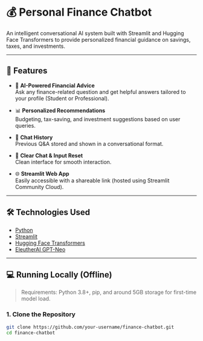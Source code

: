 # 💰 Personal Finance Chatbot

An intelligent conversational AI system built with Streamlit and Hugging Face Transformers to provide personalized financial guidance on savings, taxes, and investments.

---

## 🚀 Features

- 🧠 **AI-Powered Financial Advice**  
  Ask any finance-related question and get helpful answers tailored to your profile (Student or Professional).

- 📊 **Personalized Recommendations**  
  Budgeting, tax-saving, and investment suggestions based on user queries.

- 💬 **Chat History**  
  Previous Q&A stored and shown in a conversational format.

- 🔁 **Clear Chat & Input Reset**  
  Clean interface for smooth interaction.

- 🌐 **Streamlit Web App**  
  Easily accessible with a shareable link (hosted using Streamlit Community Cloud).

---

## 🛠️ Technologies Used

- [Python](https://www.python.org/)
- [Streamlit](https://streamlit.io/)
- [Hugging Face Transformers](https://huggingface.co/transformers/)
- [EleutherAI GPT-Neo](https://huggingface.co/EleutherAI/gpt-neo-1.3B)

---

## 💻 Running Locally (Offline)

> Requirements: Python 3.8+, pip, and around 5GB storage for first-time model load.

### 1. Clone the Repository
```bash
git clone https://github.com/your-username/finance-chatbot.git
cd finance-chatbot
